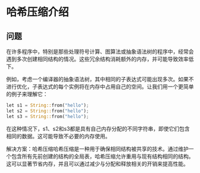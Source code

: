 # 哈希压缩介绍

## 问题

在许多程序中，特别是那些处理符号计算、图算法或抽象语法树的程序中，经常会遇到多次创建相同结构的情况。这些冗余结构消耗额外的内存，并可能导致效率低下。

例如，考虑一个编译器的抽象语法树，其中相同的子表达式可能出现多次。如果不进行优化，子表达式的每个实例将在内存中占用自己的空间。让我们用一个更简单的例子来理解它：
```rust
let s1 = String::from("hello");
let s2 = String::from("hello");
let s3 = String::from("hello");
```
在这种情况下，s1、s2和s3都是具有自己内存分配的不同字符串，即使它们包含相同的数据。这可能导致不必要的内存使用。

解决方案：哈希压缩哈希压缩是一种用于确保相同结构被共享的技术。通过维护一个包含所有先前创建的结构的全局表，哈希压缩允许重用与现有结构相同的结构。这可以显著节省内存，并且可以通过减少与分配和释放相关的开销来提高性能。
